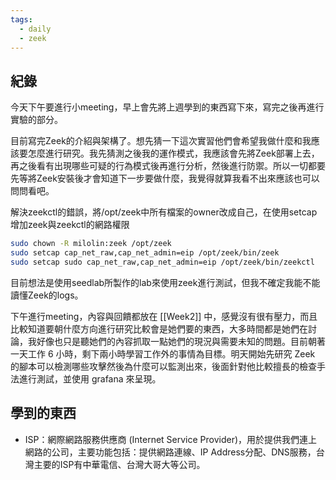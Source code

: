 ```yaml
---
tags:
  - daily
  - zeek
---
```


## 紀錄
今天下午要進行小meeting，早上會先將上週學到的東西寫下來，寫完之後再進行實驗的部分。

目前寫完Zeek的介紹與架構了。想先猜一下這次實習他們會希望我做什麼和我應該要怎麼進行研究。我先猜測之後我的運作模式，我應該會先將Zeek部署上去，再之後看有出現哪些可疑的行為模式後再進行分析，然後進行防禦。所以一切都要先等將Zeek安裝後才會知道下一步要做什麼，我覺得就算我看不出來應該也可以問問看吧。

解決zeekctl的錯誤，將/opt/zeek中所有檔案的owner改成自己，在使用setcap增加zeek與zeekctl的網路權限
```bash
sudo chown -R milolin:zeek /opt/zeek
sudo setcap cap_net_raw,cap_net_admin=eip /opt/zeek/bin/zeek
sudo setcap sudo cap_net_raw,cap_net_admin=eip /opt/zeek/bin/zeekctl
```

目前想法是使用seedlab所製作的lab來使用zeek進行測試，但我不確定我能不能讀懂Zeek的logs。

下午進行meeting，內容與回饋都放在 [[Week2]] 中，感覺沒有很有壓力，而且比較知道要朝什麼方向進行研究比較會是她們要的東西，大多時間都是她們在討論，我好像也只是聽她們的內容抓取一點她們的現況與需要未知的問題。目前朝著一天工作 6 小時，剩下兩小時學習工作外的事情為目標。明天開始先研究 Zeek 的腳本可以檢測哪些攻擊然後為什麼可以監測出來，後面針對他比較擅長的檢查手法進行測試，並使用 grafana 來呈現。
## 學到的東西
- ISP：網際網路服務供應商 (Internet Service Provider)，用於提供我們連上網路的公司，主要功能包括：提供網路連線、IP Address分配、DNS服務，台灣主要的ISP有中華電信、台灣大哥大等公司。